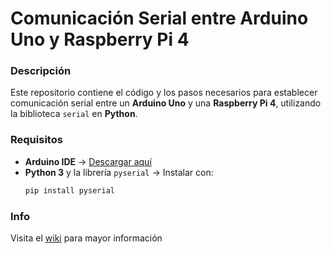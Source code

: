 # Comunicación Serial entre Arduino Uno y Raspberry Pi 4

### Descripción
Este repositorio contiene el código y los pasos necesarios para establecer comunicación serial entre un **Arduino Uno** y una **Raspberry Pi 4**, utilizando la biblioteca `serial` en **Python**.

### Requisitos
- **Arduino IDE** → [Descargar aquí](https://www.arduino.cc/en/software)
- **Python 3** y la librería `pyserial` → Instalar con:
  ```sh
  pip install pyserial

### Info
Visita el [wiki](https://github.com/AxJrTec/UART_arduino_raspberry/wiki) para mayor información
